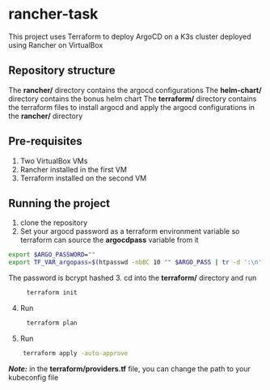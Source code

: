 # rancher-task

This project uses Terraform to deploy ArgoCD on a K3s cluster deployed using Rancher on VirtualBox

## Repository structure
The **rancher/** directory contains the argocd configurations
The **helm-chart/** directory contains the bonus helm chart
The **terraform/** directory contains the terraform files to install argocd and apply the argocd configurations in the **rancher/** directory

## Pre-requisites
1. Two VirtualBox VMs
2. Rancher installed in the first VM
3. Terraform installed on the second VM

## Running the project
1. clone the repository
2. Set your argocd password as a terraform environment variable so terraform can source the **argocdpass** variable from it
```bash
export $ARGO_PASSWORD=""
export TF_VAR_argopass=$(htpasswd -nbBC 10 "" $ARGO_PASS | tr -d ':\n' | sed 's/$2y/$2a/')
```
The password is bcrypt hashed
3. cd into the **terraform/** directory and run
```bash
     terraform init
```
4. Run
```bash
     terraform plan
```
5. Run 
```bash
    terraform apply -auto-approve
```

**_Note:_** in the **terraform/providers.tf** file, you can change the path to your kubeconfig file